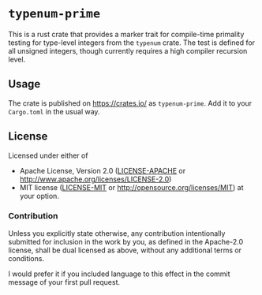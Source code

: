 # `typenum-prime`

This is a rust crate that provides a marker trait for compile-time
primality testing for type-level integers from the `typenum`
crate. The test is defined for all unsigned integers, though currently
requires a high compiler recursion level.

## Usage

The crate is published on https://crates.io/ as `typenum-prime`. Add
it to your `Cargo.toml` in the usual way.

## License

Licensed under either of
 * Apache License, Version 2.0 ([LICENSE-APACHE](LICENSE-APACHE) or http://www.apache.org/licenses/LICENSE-2.0)
 * MIT license ([LICENSE-MIT](LICENSE-MIT) or http://opensource.org/licenses/MIT)
at your option.

### Contribution

Unless you explicitly state otherwise, any contribution intentionally
submitted for inclusion in the work by you, as defined in the
Apache-2.0 license, shall be dual licensed as above, without any
additional terms or conditions.

I would prefer it if you included language to this effect in the
commit message of your first pull request.
